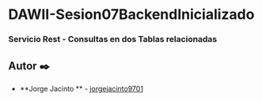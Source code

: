 # DAWII-Sesion07BackendInicializado
### Servicio Rest - Consultas en dos Tablas relacionadas

## Autor ✒️

* **Jorge Jacinto ** - [jorgejacinto9701](https://github.com/jorgejacinto9701)
